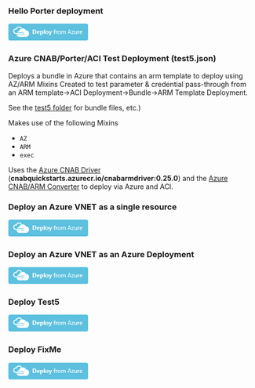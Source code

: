 ### Hello Porter deployment

<a href="https://portal.azure.com/#create/Microsoft.Template/uri/https%3A%2F%2Fraw.githubusercontent.com%2Fstevebelton%2Fporter_demo%2Fmain%2Ftest.json" target="_blank"><img src="https://raw.githubusercontent.com/endjin/CNAB.Quickstarts/master/images/Deploy-from-Azure.png"/></a>

### Azure CNAB/Porter/ACI Test Deployment (test5.json)
Deploys a bundle in Azure that contains an arm template to deploy using AZ/ARM Mixins
Created to test parameter & credential pass-through from an ARM template->ACI Deployment->Bundle->ARM Template Deployment.

See the [test5 folder](https://github.com/stevebelton/porter/tree/main/test5) for bundle files, etc.)

Makes use of the following Mixins
- ```AZ```
- ```ARM```
- ```exec```

Uses the [Azure CNAB Driver](https://github.com/deislabs/cnab-azure-driver) (**cnabquickstarts.azurecr.io/cnabarmdriver:0.25.0**) and the [Azure CNAB/ARM Converter](https://github.com/endjin/CNAB.ARM-Converter) to deploy via Azure and ACI.

### Deploy an Azure VNET as a single resource
<a href="https://portal.azure.com/#create/Microsoft.Template/uri/https%3A%2F%2Fraw.githubusercontent.com%2Fstevebelton%2Fporter_demo%2Fmain%2Fdemo3.json" target="_blank"><img src="https://raw.githubusercontent.com/endjin/CNAB.Quickstarts/master/images/Deploy-from-Azure.png"/></a>

### Deploy an Azure VNET as an Azure Deployment
<a href="https://portal.azure.com/#create/Microsoft.Template/uri/https%3A%2F%2Fraw.githubusercontent.com%2Fstevebelton%2Fporter_demo%2Fmain%2Fdemo2.json" target="_blank"><img src="https://raw.githubusercontent.com/endjin/CNAB.Quickstarts/master/images/Deploy-from-Azure.png"/></a>

### Deploy Test5
<a href="https://portal.azure.com/#create/Microsoft.Template/uri/https%3A%2F%2Fraw.githubusercontent.com%2FKurtSchenk%2Fporter_demo%2Fmain%2Ftest5.json" target="_blank"><img src="https://raw.githubusercontent.com/endjin/CNAB.Quickstarts/master/images/Deploy-from-Azure.png"/></a>


### Deploy FixMe
<a href="https://portal.azure.com/#create/Microsoft.Template/uri/https%3A%2F%2Fraw.githubusercontent.com%2Fstevebelton%2Fporter_demo%2Fmain%2Ffixmedeploy.json" target="_blank"><img src="https://raw.githubusercontent.com/endjin/CNAB.Quickstarts/master/images/Deploy-from-Azure.png"/></a>

